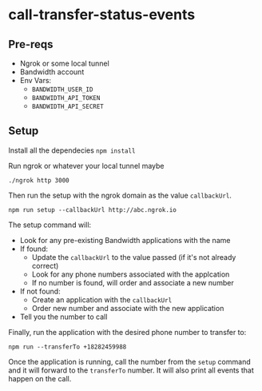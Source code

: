 # call-transfer-status-events

## Pre-reqs

* Ngrok or some local tunnel
* Bandwidth account
* Env Vars:
	* `BANDWIDTH_USER_ID`
	* `BANDWIDTH_API_TOKEN`
	* `BANDWIDTH_API_SECRET`

## Setup

Install all the dependecies
`npm install`

Run ngrok or whatever your local tunnel maybe

`./ngrok http 3000`

Then run the setup with the ngrok domain as the value `callbackUrl`.

`npm run setup --callbackUrl http://abc.ngrok.io`

The setup command will:

* Look for any pre-existing Bandwidth applications with the name
* If found:
	* Update the `callbackUrl` to the value passed (if it's not already correct)
	* Look for any phone numbers associated with the applcation
	* If no number is found, will order and associate a new number
* If not found:
	* Create an application with the `callbackUrl`
	* Order new number and associate with the new application
* Tell you the number to call

Finally, run the application with the desired phone number to transfer to:

`npm run --transferTo +18282459988`

Once the application is running, call the number from the `setup` command and it will forward to the `transferTo` number. It will also print all events that happen on the call.